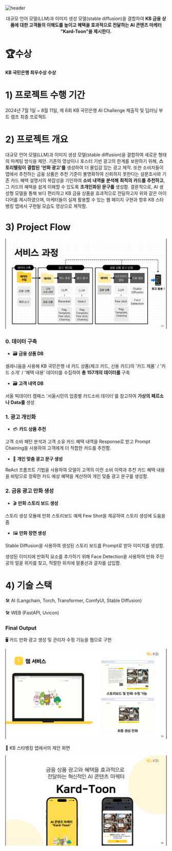 ![header](https://capsule-render.vercel.app/api?type=Waving&color=auto&height=300&fontAlignY=50&fontAlign=50&section=header&text=The%206th%20KB%20AI%20Future%20Finance%20Challenge&fontSize=40)
<div align=center>

대규모 언어 모델(LLM)과 이미지 생성 모델(stable diffusion)을 결합하여 **KB 금융 상품에 대한 고객들의 이해도를 높이고 혜택을 효과적으로 전달하는 AI 콘텐츠 마케터 "Kard-Toon"을 제시한다.**
</div>


# 🏆수상
**KB 국민은행 최우수상 수상**

# 1) 프로젝트 수행 기간
2024년 7월 1일 ~ 8월 11일, 제 6회 KB 국민은행 AI Challenge 제출작 및 딥러닝 부트 캠프 최종 프로젝트
# 2) 프로젝트 개요
대규모 언어 모델(LLM)과 이미지 생성 모델(stable diffusion)을 결합하여 새로운 형태의 마케팅 방식을 제안.
기존의 영상이나 포스터 기반 광고의 한계를 보완하기 위해, **스토리텔링이** **결합된** **'만화 광고'를** 생성하여 더 몰입감 있는 광고 제작.
또한 소비자들이 앱에서 추천하는 금융 상품은 추천 기준이 불명확하여 신뢰하지 못한다는 설문조사와 기존 카드 혜택 설명서의 복잡성을 기인하여 **소비** **내역을** **분석해** **최적의** **카드를** **추천하고**, 그 카드의 혜택을 쉽게 이해할 수 있도록 **초개인화된** **문구를** 생성함.
결론적으로, AI 생성형 모델을 통해 보다 편리하고 KB 금융 상품을 효과적으로 전달하고자 위와 같은 아이디어를 제시하였으며, 마케터들이 실제 활용할 수 있는 웹 페이지 구현과 향후 KB 스타뱅킹 앱에서 구현될 모습도 영상으로 제작함.
# 3) Project Flow

![image](피그마_사진/서비스흐름도.PNG)
### 0. 데이터 구축
+ 🗃️ **금융 상품 DB**
  
셀레니움을 사용해 KB 국민은행 내 카드 상품(체크 카드, 신용 카드)의 '카드 제품' / '카드 소개' / '혜택 내용' 데이터를 수집하여 **총** **157개의** **데이터를** 구축

+ 🗃️ **고객 내역 DB**
  
서울 빅데이터 캠패스 '서울시민의 업종별 카드소비 데이터'를 참고하여 **가상의** **페르소나** **Data를** 생성

### 1. 광고 개인화
+ 💳 **카드 상품 추천**
  
고객 소비 패턴 분석과 고객 소유 카드 혜택 내역을  Response로 받고 Prompt Chaining을 사용하여 고객에게 더 적합한 카드를 추천함.

+ 💬 **개인 맞춤 광고 문구 생성**
  
ReAct 프롬프트 기법을 사용하여 모델이 고객의 이전 소비 이력과 추천 카드 혜택 내용을 바탕으로 정확한 카드 예상 혜택을 계산하여 개인 맞춤 광고 문구를 생성함.

### 2. 금융 광고 만화 생성
+ 🎬 **만화 스토리 보드 생성**
  
스토리 생성 모듈에 만화 스토리보드 예제 Few Shot을 제공하여 스토리 생성에 도움을 줌

+ 🖼️ **만화 장면 생성**
  
Stable Diffusion을 사용하여 생성된 스토리 보드를 Prompt로 받아 이미지를 생성함.

생성된 이미지에 만화적 요소를 추가하기 위해 Face Detection을 사용하여 만화 주인공의 얼굴 위치를 찾고, 적절한 위치에 말풍선과 글자를 삽입함.

# 4) 기술 스택
🛠️ AI (Langchain, Torch, Transformer, ComfyUI, Stable Diffusion)

🛠️ WEB (FastAPI, Uvicon)

### Final Output

🖥️ 카드 만화 광고 생성 및 관리자 수정 기능을 웹으로 구현

![image](피그마_사진/웹구현.PNG)

📲 KB 스타뱅킹 앱에서의 제안 화면

![image](피그마_사진/앱구현.PNG)
